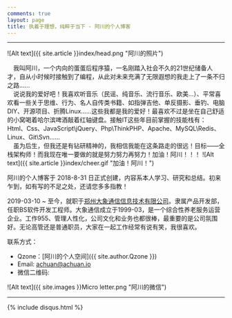 ```yaml
---
comments: true
layout: page
title: 执着于理想，纯粹于当下 - 阿川的个人博客
---
```

---

![Alt text]({{ site.article }}index/head.png "阿川的照片")

&emsp;我叫阿川，一个内向的蛋蛋后程序猿，一名刚踏入社会不久的21世纪储备人才，自从小时候时接触到了编程，从此对未来充满了无限遐想的我走上了一条不归之路......  
&emsp;说说我的爱好吧！我喜欢听音乐（民谣、纯音乐、流行音乐、欧美...）、平常喜欢看一些关于思维、行为、名人自传类书籍、如指弹吉他、单反摄影、垂钓、电脑DIY、开源项目、折腾Linux......这些我都是我的爱好！最喜欢不过是坐在自己舒适的小窝喝着哈尔滨啤酒敲着红轴键盘。接触IT这些年目前掌握的技能栈有：Html、Css、JavaScript\jQuery、Php\ThinkPHP、Apache、MySQL\Redis、Linux、Git\Svn......  
&emsp;虽为后生，但我还是有钻研精神的，我相信我能在这条路走的很远！目标——全栈架构师！而我现在唯一要做的就是努力努力再努力！加油！阿川！！！ ![Alt text]({{ site.article }}index/cheer.gif "加油！阿川！")  


阿川的个人博客于 2018-8-31 日正式创建，内容系本人学习、研究和总结。初来乍到，如有写的不足之处，还请您多多指教！

2019-03-10 ~ 至今，就职于[郑州大象通信信息技术有限公司][1]。隶属产品开发部，任职BS软件开发工程师。大象通信成立于1999-03，是一个综合性养老服务运营企业。工作955、管理人性化，公司文化和业务也都很棒，最重要的是公司氛围好。无论高管还是普通职员，大家在一起工作经常有说有笑，我很喜欢。



联系方式：

- Qzone：[阿川的个人空间]({{ site.author.Qzone }})
- Email: <achuan@achuan.io>
- 微信二维码:

![Alt text]({{ site.images }}Micro letter.png "阿川的微信")

---
{% include disqus.html %}

[1]: http://www.dxinfo.com/